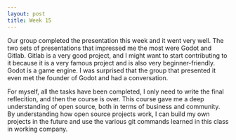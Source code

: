 ```yaml
---
layout: post
title: Week 15
---
```



Our group completed the presentation this week and it went very well. The two sets of presentations that impressed me the most were Godot and Gitlab. Gitlab is a very good project, and I might want to start contributing to it because it is a very famous project and is also very beginner-friendly. Godot is a game engine. I was surprised that the group that presented it even met the founder of Godot and had a conversation.
<!--more--> 
For myself, all the tasks have been completed, I only need to write the final reflecition, and then the course is over. This course gave me a deep understanding of open source, both in terms of business and community. By understanding how open source projects work, I can build my own projects in the future and use the various git commands learned in this class in working company.